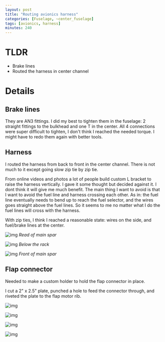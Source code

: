 ```yaml
---
layout: post
title: "Routing avionics harness"
categories: [Fuselage, ~center_fuselage]
tags: [avionics, harness]
minutes: 240
---
```


# TLDR

- Brake lines
- Routed the harness in center channel 

# Details

## Brake lines

They are AN3 fittings. I did my best to tighten them in the fuselage: 2 straight fittings to the bulkhead and one T in the center. All 4 connections were super difficult to tighten, I don't think I reached the needed torque. I might have to redo them again with better tools.

## Harness

I routed the harness from back to front in the center channel. There is not much to it except going slow zip tie by zip tie.

From online videos and photos a lot of people build custom L bracket to raise the harness vertically. I gave it some thought but decided against it. I dont think it will give me much benefit. The main thing I want to avoid is that I want to avoid the fuel line and harness crossing each other. As in: the fuel line eventually needs to bend up to reach the fuel selector, and the wires goes straight above the fuel lines. So it seems to me no matter what I do the fuel lines will cross with the harness. 

With zip ties, I think I reached a reasonable state: wires on the side, and fuel/brake lines at the center.

![img](https://lh3.googleusercontent.com/pw/AP1GczPhgDqwhmedgrlx8Ob6vqlDi6YnuAn_LNG2eYJWS-Tx09zOTp__uG-l-9bzumJ61eX6hqZAB7q4oR2wpFtYv_ie74X5sSPPy0fclgC2UK0XOAqeIdstlYb-2CDLaghPlTMe4LJDGvalMpC2gsTgcix8JQ=w1284-h1712-s-no-gm?authuser=0)
_Read of main spar_


![img](https://lh3.googleusercontent.com/pw/AP1GczNp2isOGO7vZjqjv5J-ZD252WyK1JCrCOCOH79szEBRGFPCWKH1vA1aiuHSvYAyq4pyeawVhqx5HsRW_P0ebzx1f6Ei-QTyxeRNJKkq-h7aWo4HG40kqhMC5Z5R6rhnMNtSRq5LhUeHZxqgjct3HWOT5A=w1284-h1712-s-no-gm?authuser=0)
_Below the rack_

![img](https://lh3.googleusercontent.com/pw/AP1GczOtDSb5OyZigrTyaxRqGjleFNyX4NkGkqo4AZzmL4McQB-wiW8_a0zPreiymguy6DMtZFqd78JiYKOSx0SAnBUk088kKbIUbpOa8UXN79CMiS6R_ktUSXAbNeUZnGKcpCPeth-e4IUXrtsIiY-IK8cqJA=w2282-h1712-s-no-gm?authuser=0)
_Front of main spar_

## Flap connector

Needed to make a custom holder to hold the flap connector in place.

I cut a 2" x 2.5" plate, punched a hole to feed the connector through, and riveted the plate to the flap motor rib.

![img](https://lh3.googleusercontent.com/pw/AP1GczOEkj9DdpR8OC8nlKWQH9dWbg6DY56t7ldYn5MQbWnEDpQoKp0TNTue_GOF0cs1FJ2Iy1ZoPMvOprjJWpdaOvQYlWIqB6ORvxbZN7YaA94C2U6dq7hvZsa8toO9Kv-1-2XW8a5LZGSDAsamryKbthU_nA=w2282-h1712-s-no-gm?authuser=0)

![img](https://lh3.googleusercontent.com/pw/AP1GczNQ5Dd3es0OF54MnzRpYnd1YdNyBXVmNOLvkg91cr7EfwmBgtQi3uPumw-NSDvEMNwQW9uegWcFZMvOGijX4g0zo1FbokT35weg3Xb8HPSUG1PshXusijjnAYO6ifIACW6jKQYO6EeqTQrLfTvNUrncjg=w1284-h1712-s-no-gm?authuser=0)

![img](https://lh3.googleusercontent.com/pw/AP1GczPcQgdqbd6ltaMxlMKRQhMcG2p3nI-p6A8zg5zRnS2S1-Vc9XHSQ7ozjCq5YUx0uBzLdYpQtcUuYWGJVwYWyFS3SOLD2J6KPhEAOwyglvwx6tN-fAJudy13znV-2owz0DZiZbTjKqs7r9P-Tl_7qYMr6A=w1284-h1712-s-no-gm?authuser=0)

![img](https://lh3.googleusercontent.com/pw/AP1GczOAj8jSiqS6W2adnWK6OPfyBCABRar5Rp_H_BsBp7EBVvqRzv0kb5gqanE4RQg_UUmcwf4khBiCI-Kqto6GExpYhjEnAtdexGw6HCG8tyEAowDtDADAGkmChq0asvpskNag-9NpB1jZmyxBfERK-cw7_w=w1284-h1712-s-no-gm?authuser=0)